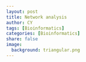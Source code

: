 ```yaml
---
layout: post
title: Network analysis      
author: CY
tags: [Bioinformatics]
categories: [Bioinformatics]
share: false
image:
  background: triangular.png 
---
```


